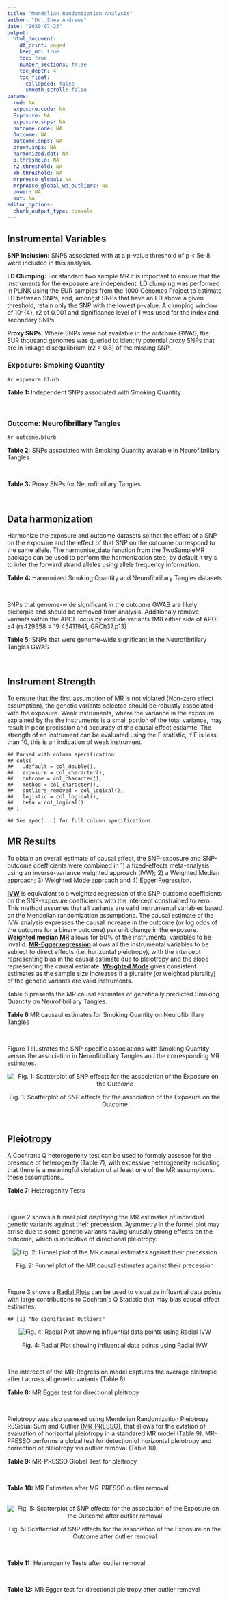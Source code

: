 ```yaml
---
title: "Mendelian Randomization Analysis"
author: "Dr. Shea Andrews"
date: "2020-07-23"
output:
  html_document:
    df_print: paged
    keep_md: true
    toc: true
    number_sections: false
    toc_depth: 4
    toc_float:
      collapsed: false
      smooth_scroll: false
params:
  rwd: NA
  exposure.code: NA
  Exposure: NA
  exposure.snps: NA
  outcome.code: NA
  Outcome: NA
  outcome.snps: NA
  proxy.snps: NA
  harmonized.dat: NA
  p.threshold: NA
  r2.threshold: NA
  kb.threshold: NA
  mrpresso_global: NA
  mrpresso_global_wo_outliers: NA
  power: NA
  out: NA
editor_options:
  chunk_output_type: console
---
```







## Instrumental Variables
**SNP Inclusion:** SNPS associated with at a p-value threshold of p < 5e-8 were included in this analysis.
<br>

**LD Clumping:** For standard two sample MR it is important to ensure that the instruments for the exposure are independent. LD clumping was performed in PLINK using the EUR samples from the 1000 Genomes Project to estimate LD between SNPs, and, amongst SNPs that have an LD above a given threshold, retain only the SNP with the lowest p-value. A clumping window of 10^{4}, r2 of 0.001 and significance level of 1 was used for the index and secondary SNPs.
<br>

**Proxy SNPs:** Where SNPs were not available in the outcome GWAS, the EUR thousand genomes was queried to identify potential proxy SNPs that are in linkage disequilibrium (r2 > 0.8) of the missing SNP.
<br>

### Exposure: Smoking Quantity
`#r exposure.blurb`
<br>

**Table 1:** Independent SNPs associated with Smoking Quantity
<div data-pagedtable="false">
  <script data-pagedtable-source type="application/json">
{"columns":[{"label":["SNP"],"name":[1],"type":["chr"],"align":["left"]},{"label":["CHROM"],"name":[2],"type":["dbl"],"align":["right"]},{"label":["POS"],"name":[3],"type":["dbl"],"align":["right"]},{"label":["REF"],"name":[4],"type":["chr"],"align":["left"]},{"label":["ALT"],"name":[5],"type":["chr"],"align":["left"]},{"label":["AF"],"name":[6],"type":["dbl"],"align":["right"]},{"label":["BETA"],"name":[7],"type":["dbl"],"align":["right"]},{"label":["SE"],"name":[8],"type":["dbl"],"align":["right"]},{"label":["Z"],"name":[9],"type":["dbl"],"align":["right"]},{"label":["P"],"name":[10],"type":["dbl"],"align":["right"]},{"label":["N"],"name":[11],"type":["dbl"],"align":["right"]},{"label":["TRAIT"],"name":[12],"type":["chr"],"align":["left"]}],"data":[{"1":"rs6663484","2":"1","3":"33878554","4":"T","5":"G","6":"0.3572470","7":"0.009431570","8":"0.001715454","9":"5.498","10":"3.843e-08","11":"335394","12":"Cigarettes_Per_Day"},{"1":"rs11264100","2":"1","3":"35591626","4":"A","5":"G","6":"0.8814240","7":"-0.010396900","8":"0.001714250","9":"-6.065","10":"1.323e-09","11":"335394","12":"Cigarettes_Per_Day"},{"1":"rs2072659","2":"1","3":"154548521","4":"C","5":"G","6":"0.1007260","7":"-0.012620500","8":"0.001711486","9":"-7.374","10":"1.659e-13","11":"335394","12":"Cigarettes_Per_Day"},{"1":"rs34973462","2":"1","3":"175993820","4":"C","5":"T","6":"0.4145770","7":"0.010078692","8":"0.001714646","9":"5.878","10":"4.157e-09","11":"335394","12":"Cigarettes_Per_Day"},{"1":"rs7599488","2":"2","3":"60718347","4":"C","5":"T","6":"0.4428680","7":"0.009946318","8":"0.001709871","9":"5.817","10":"5.974e-09","11":"337334","12":"Cigarettes_Per_Day"},{"1":"rs78408772","2":"2","3":"62710608","4":"C","5":"T","6":"0.0813701","7":"-0.009453846","8":"0.001710484","9":"-5.527","10":"3.250e-08","11":"337334","12":"Cigarettes_Per_Day"},{"1":"rs10204824","2":"2","3":"148372720","4":"A","5":"G","6":"0.5798550","7":"-0.012300300","8":"0.001706952","9":"-7.206","10":"5.754e-13","11":"337334","12":"Cigarettes_Per_Day"},{"1":"rs2084533","2":"3","3":"16872929","4":"C","5":"T","6":"0.3500730","7":"0.010643680","8":"0.001709005","9":"6.228","10":"4.718e-10","11":"337334","12":"Cigarettes_Per_Day"},{"1":"rs7431710","2":"3","3":"48935583","4":"G","5":"A","6":"0.6480000","7":"-0.012329218","8":"0.001711441","9":"-7.204","10":"5.832e-13","11":"335553","12":"Cigarettes_Per_Day"},{"1":"rs58889493","2":"3","3":"85622699","4":"T","5":"A","6":"0.6837700","7":"0.009410614","8":"0.001715074","9":"5.487","10":"4.095e-08","11":"335553","12":"Cigarettes_Per_Day"},{"1":"rs699165","2":"3","3":"136224697","4":"A","5":"G","6":"0.8056560","7":"0.009942930","8":"0.001709877","9":"5.815","10":"6.079e-09","11":"337334","12":"Cigarettes_Per_Day"},{"1":"rs28813180","2":"3","3":"158083918","4":"G","5":"A","6":"0.5027290","7":"-0.011008200","8":"0.001708552","9":"-6.443","10":"1.169e-10","11":"337334","12":"Cigarettes_Per_Day"},{"1":"rs1024323","2":"4","3":"3006043","4":"C","5":"T","6":"0.4675490","7":"-0.009949721","8":"0.001709868","9":"-5.819","10":"5.926e-09","11":"337334","12":"Cigarettes_Per_Day"},{"1":"rs11940255","2":"4","3":"67086288","4":"G","5":"A","6":"0.6773900","7":"-0.010943792","8":"0.001708633","9":"-6.405","10":"1.504e-10","11":"337334","12":"Cigarettes_Per_Day"},{"1":"rs10018253","2":"4","3":"67961464","4":"A","5":"C","6":"0.3268620","7":"0.022056800","8":"0.003634931","9":"6.068","10":"1.295e-09","11":"73380","12":"Cigarettes_Per_Day"},{"1":"rs7766641","2":"6","3":"26184102","4":"G","5":"A","6":"0.3434330","7":"-0.010904588","8":"0.001713211","9":"-6.365","10":"1.954e-10","11":"335553","12":"Cigarettes_Per_Day"},{"1":"rs215600","2":"7","3":"32333642","4":"G","5":"A","6":"0.6815510","7":"-0.016194228","8":"0.001702147","9":"-9.514","10":"1.829e-21","11":"337334","12":"Cigarettes_Per_Day"},{"1":"rs62447179","2":"7","3":"50339609","4":"G","5":"A","6":"0.3121600","7":"-0.009971783","8":"0.001709839","9":"-5.832","10":"5.466e-09","11":"337334","12":"Cigarettes_Per_Day"},{"1":"rs2741351","2":"8","3":"27418040","4":"A","5":"C","6":"0.8433190","7":"0.011704500","8":"0.001707690","9":"6.854","10":"7.189e-12","11":"337334","12":"Cigarettes_Per_Day"},{"1":"rs4236926","2":"8","3":"42578059","4":"T","5":"G","6":"0.7646630","7":"0.020466200","8":"0.001696893","9":"12.061","10":"1.700e-33","11":"337334","12":"Cigarettes_Per_Day"},{"1":"rs790564","2":"8","3":"64604218","4":"A","5":"C","6":"0.7583510","7":"-0.011035300","8":"0.001708519","9":"-6.459","10":"1.055e-10","11":"337334","12":"Cigarettes_Per_Day"},{"1":"rs112151537","2":"9","3":"136455785","4":"C","5":"T","6":"0.0419238","7":"0.012560790","8":"0.001706629","9":"7.360","10":"1.833e-13","11":"337334","12":"Cigarettes_Per_Day"},{"1":"rs3025383","2":"9","3":"136502369","4":"T","5":"C","6":"0.1737550","7":"-0.017286900","8":"0.001700802","9":"-10.164","10":"2.856e-24","11":"337334","12":"Cigarettes_Per_Day"},{"1":"rs11186852","2":"10","3":"93962124","4":"T","5":"C","6":"0.2589970","7":"0.009375700","8":"0.001710582","9":"5.481","10":"4.225e-08","11":"337334","12":"Cigarettes_Per_Day"},{"1":"rs7951365","2":"11","3":"16377044","4":"T","5":"C","6":"0.2905450","7":"0.011608000","8":"0.001707809","9":"6.797","10":"1.066e-11","11":"337334","12":"Cigarettes_Per_Day"},{"1":"rs10742683","2":"11","3":"43667625","4":"G","5":"A","6":"0.4711050","7":"-0.009435166","8":"0.001710509","9":"-5.516","10":"3.470e-08","11":"337334","12":"Cigarettes_Per_Day"},{"1":"rs113001570","2":"11","3":"46737412","4":"A","5":"T","6":"0.0538378","7":"0.010525000","8":"0.001709153","9":"6.158","10":"7.383e-10","11":"337334","12":"Cigarettes_Per_Day"},{"1":"rs7125588","2":"11","3":"113436072","4":"A","5":"G","6":"0.3864800","7":"-0.011853500","8":"0.001707506","9":"-6.942","10":"3.875e-12","11":"337334","12":"Cigarettes_Per_Day"},{"1":"rs11846838","2":"14","3":"104184737","4":"G","5":"A","6":"0.3943150","7":"0.010082117","8":"0.001709703","9":"5.897","10":"3.700e-09","11":"337334","12":"Cigarettes_Per_Day"},{"1":"rs632811","2":"15","3":"59155050","4":"A","5":"G","6":"0.3428420","7":"-0.011826700","8":"0.001832742","9":"-6.453","10":"1.097e-10","11":"292829","12":"Cigarettes_Per_Day"},{"1":"rs10519203","2":"15","3":"78814046","4":"G","5":"A","6":"0.6650290","7":"-0.060766535","8":"0.001663652","9":"-36.526","10":"4.310e-292","11":"330721","12":"Cigarettes_Per_Day"},{"1":"rs4887093","2":"15","3":"79043853","4":"C","5":"G","6":"0.3424310","7":"-0.030542300","8":"0.003612337","9":"-8.455","10":"2.780e-17","11":"73380","12":"Cigarettes_Per_Day"},{"1":"rs182317","2":"15","3":"89943601","4":"G","5":"T","6":"0.3247800","7":"-0.010572371","8":"0.001726101","9":"-6.125","10":"9.082e-10","11":"330721","12":"Cigarettes_Per_Day"},{"1":"rs1592485","2":"16","3":"52093549","4":"C","5":"A","6":"0.6552290","7":"-0.011163824","8":"0.001713294","9":"-6.516","10":"7.210e-11","11":"335394","12":"Cigarettes_Per_Day"},{"1":"rs12924872","2":"16","3":"69552215","4":"C","5":"T","6":"0.4650860","7":"-0.009492899","8":"0.001715378","9":"-5.534","10":"3.130e-08","11":"335394","12":"Cigarettes_Per_Day"},{"1":"rs258321","2":"16","3":"89756473","4":"A","5":"G","6":"0.3990170","7":"0.011058400","8":"0.001713425","9":"6.454","10":"1.086e-10","11":"335394","12":"Cigarettes_Per_Day"},{"1":"rs4485470","2":"18","3":"62125063","4":"G","5":"A","6":"0.6147690","7":"-0.010643685","8":"0.001709005","9":"-6.228","10":"4.729e-10","11":"337334","12":"Cigarettes_Per_Day"},{"1":"rs59208569","2":"19","3":"4044424","4":"G","5":"C","6":"0.8391680","7":"0.010931927","8":"0.001708648","9":"6.398","10":"1.576e-10","11":"337334","12":"Cigarettes_Per_Day"},{"1":"rs34406232","2":"19","3":"41305530","4":"C","5":"A","6":"0.0251468","7":"-0.016630341","8":"0.001718543","9":"-9.677","10":"3.793e-22","11":"330721","12":"Cigarettes_Per_Day"},{"1":"rs56113850","2":"19","3":"41353107","4":"T","5":"C","6":"0.5750370","7":"0.036126600","8":"0.001694336","9":"21.322","10":"7.140e-101","11":"330721","12":"Cigarettes_Per_Day"},{"1":"rs117875279","2":"19","3":"41498715","4":"G","5":"A","6":"0.0172289","7":"-0.010721377","8":"0.001725914","9":"-6.212","10":"5.230e-10","11":"330721","12":"Cigarettes_Per_Day"},{"1":"rs6078373","2":"20","3":"11863500","4":"G","5":"A","6":"0.4282090","7":"0.011213272","8":"0.001708299","9":"6.564","10":"5.243e-11","11":"337334","12":"Cigarettes_Per_Day"},{"1":"rs1737894","2":"20","3":"31054702","4":"C","5":"G","6":"0.4553280","7":"0.011746800","8":"0.001707638","9":"6.879","10":"6.042e-12","11":"337334","12":"Cigarettes_Per_Day"},{"1":"rs2273500","2":"20","3":"61986949","4":"T","5":"C","6":"0.1678790","7":"0.018190100","8":"0.001699691","9":"10.702","10":"9.928e-27","11":"337334","12":"Cigarettes_Per_Day"},{"1":"rs7281463","2":"21","3":"40520783","4":"A","5":"C","6":"0.3389620","7":"0.009589740","8":"0.001710316","9":"5.607","10":"2.061e-08","11":"337334","12":"Cigarettes_Per_Day"}],"options":{"columns":{"min":{},"max":[10]},"rows":{"min":[10],"max":[10]},"pages":{}}}
  </script>
</div>
<br>

### Outcome: Neurofibrillary Tangles
`#r outcome.blurb`
<br>

**Table 2:** SNPs associated with Smoking Quantity avaliable in Neurofibrillary Tangles
<div data-pagedtable="false">
  <script data-pagedtable-source type="application/json">
{"columns":[{"label":["SNP"],"name":[1],"type":["chr"],"align":["left"]},{"label":["CHROM"],"name":[2],"type":["dbl"],"align":["right"]},{"label":["POS"],"name":[3],"type":["dbl"],"align":["right"]},{"label":["REF"],"name":[4],"type":["chr"],"align":["left"]},{"label":["ALT"],"name":[5],"type":["chr"],"align":["left"]},{"label":["AF"],"name":[6],"type":["dbl"],"align":["right"]},{"label":["BETA"],"name":[7],"type":["dbl"],"align":["right"]},{"label":["SE"],"name":[8],"type":["dbl"],"align":["right"]},{"label":["Z"],"name":[9],"type":["dbl"],"align":["right"]},{"label":["P"],"name":[10],"type":["dbl"],"align":["right"]},{"label":["N"],"name":[11],"type":["dbl"],"align":["right"]},{"label":["TRAIT"],"name":[12],"type":["chr"],"align":["left"]}],"data":[{"1":"rs11264100","2":"1","3":"35591626","4":"A","5":"G","6":"0.8834","7":"-0.1304","8":"0.0761","9":"-1.71353000","10":"0.08675","11":"4735","12":"Neurofibrillary_Tangles"},{"1":"rs34973462","2":"1","3":"175993820","4":"C","5":"T","6":"0.3399","7":"-0.0059","8":"0.0463","9":"-0.12742981","10":"0.89810","11":"4735","12":"Neurofibrillary_Tangles"},{"1":"rs7599488","2":"2","3":"60718347","4":"C","5":"T","6":"0.4266","7":"-0.0428","8":"0.0440","9":"-0.97272727","10":"0.33080","11":"4735","12":"Neurofibrillary_Tangles"},{"1":"rs78408772","2":"2","3":"62710608","4":"C","5":"T","6":"0.1143","7":"0.0765","8":"0.0733","9":"1.04365621","10":"0.29660","11":"4735","12":"Neurofibrillary_Tangles"},{"1":"rs10204824","2":"2","3":"148372720","4":"A","5":"G","6":"0.6747","7":"-0.1028","8":"0.0486","9":"-2.11523000","10":"0.03430","11":"4735","12":"Neurofibrillary_Tangles"},{"1":"rs2084533","2":"3","3":"16872929","4":"C","5":"T","6":"0.3148","7":"0.0157","8":"0.0468","9":"0.33547009","10":"0.73780","11":"4735","12":"Neurofibrillary_Tangles"},{"1":"rs7431710","2":"3","3":"48935583","4":"G","5":"A","6":"0.6624","7":"0.0642","8":"0.0463","9":"1.38660907","10":"0.16520","11":"4735","12":"Neurofibrillary_Tangles"},{"1":"rs699165","2":"3","3":"136224697","4":"A","5":"G","6":"0.7378","7":"0.0763","8":"0.0509","9":"1.49902000","10":"0.13350","11":"4735","12":"Neurofibrillary_Tangles"},{"1":"rs28813180","2":"3","3":"158083918","4":"G","5":"A","6":"0.5058","7":"0.0463","8":"0.0438","9":"1.05707763","10":"0.29030","11":"4735","12":"Neurofibrillary_Tangles"},{"1":"rs1024323","2":"4","3":"3006043","4":"C","5":"T","6":"0.3813","7":"-0.0152","8":"0.0444","9":"-0.34234234","10":"0.73220","11":"4735","12":"Neurofibrillary_Tangles"},{"1":"rs11940255","2":"4","3":"67086288","4":"G","5":"A","6":"0.7063","7":"-0.0229","8":"0.0497","9":"-0.46076459","10":"0.64530","11":"4735","12":"Neurofibrillary_Tangles"},{"1":"rs10018253","2":"4","3":"67961464","4":"A","5":"C","6":"0.2496","7":"-0.0073","8":"0.0495","9":"-0.14747500","10":"0.88270","11":"4735","12":"Neurofibrillary_Tangles"},{"1":"rs7766641","2":"6","3":"26184102","4":"G","5":"A","6":"0.2903","7":"0.0342","8":"0.0493","9":"0.69371197","10":"0.48710","11":"4735","12":"Neurofibrillary_Tangles"},{"1":"rs215600","2":"7","3":"32333642","4":"G","5":"A","6":"0.6480","7":"-0.0506","8":"0.0456","9":"-1.10964912","10":"0.26710","11":"4735","12":"Neurofibrillary_Tangles"},{"1":"rs62447179","2":"7","3":"50339609","4":"G","5":"A","6":"0.2893","7":"-0.0342","8":"0.0480","9":"-0.71250000","10":"0.47630","11":"4735","12":"Neurofibrillary_Tangles"},{"1":"rs4236926","2":"8","3":"42578059","4":"T","5":"G","6":"0.7677","7":"-0.0822","8":"0.0532","9":"-1.54511000","10":"0.12240","11":"4735","12":"Neurofibrillary_Tangles"},{"1":"rs790564","2":"8","3":"64604218","4":"A","5":"C","6":"0.7307","7":"-0.0435","8":"0.0499","9":"-0.87174300","10":"0.38350","11":"4735","12":"Neurofibrillary_Tangles"},{"1":"rs112151537","2":"9","3":"136455785","4":"C","5":"T","6":"0.0548","7":"0.0879","8":"0.1516","9":"0.57981530","10":"0.56210","11":"4735","12":"Neurofibrillary_Tangles"},{"1":"rs3025383","2":"9","3":"136502369","4":"T","5":"C","6":"0.1755","7":"-0.0228","8":"0.0599","9":"-0.38063400","10":"0.70390","11":"4735","12":"Neurofibrillary_Tangles"},{"1":"rs11186852","2":"10","3":"93962124","4":"T","5":"C","6":"0.2715","7":"0.0416","8":"0.0590","9":"0.70508500","10":"0.48080","11":"4735","12":"Neurofibrillary_Tangles"},{"1":"rs7951365","2":"11","3":"16377044","4":"T","5":"C","6":"0.2095","7":"0.0136","8":"0.0583","9":"0.23327600","10":"0.81570","11":"4735","12":"Neurofibrillary_Tangles"},{"1":"rs10742683","2":"11","3":"43667625","4":"G","5":"A","6":"0.4089","7":"-0.0059","8":"0.0448","9":"-0.13169643","10":"0.89530","11":"4735","12":"Neurofibrillary_Tangles"},{"1":"rs7125588","2":"11","3":"113436072","4":"A","5":"G","6":"0.4388","7":"-0.0154","8":"0.0449","9":"-0.34298400","10":"0.73150","11":"4735","12":"Neurofibrillary_Tangles"},{"1":"rs11846838","2":"14","3":"104184737","4":"G","5":"A","6":"0.3244","7":"0.0062","8":"0.0474","9":"0.13080169","10":"0.89540","11":"4735","12":"Neurofibrillary_Tangles"},{"1":"rs10519203","2":"15","3":"78814046","4":"G","5":"A","6":"0.6650","7":"0.0152","8":"0.0467","9":"0.32548180","10":"0.74490","11":"4735","12":"Neurofibrillary_Tangles"},{"1":"rs182317","2":"15","3":"89943601","4":"G","5":"T","6":"0.3433","7":"-0.0262","8":"0.0548","9":"-0.47810219","10":"0.63200","11":"4735","12":"Neurofibrillary_Tangles"},{"1":"rs1592485","2":"16","3":"52093549","4":"C","5":"A","6":"0.6099","7":"0.0040","8":"0.0448","9":"0.08928571","10":"0.92910","11":"4735","12":"Neurofibrillary_Tangles"},{"1":"rs12924872","2":"16","3":"69552215","4":"C","5":"T","6":"0.4796","7":"-0.0214","8":"0.0448","9":"-0.47767857","10":"0.63220","11":"4735","12":"Neurofibrillary_Tangles"},{"1":"rs258321","2":"16","3":"89756473","4":"A","5":"G","6":"0.4431","7":"0.0494","8":"0.0446","9":"1.10762000","10":"0.26860","11":"4735","12":"Neurofibrillary_Tangles"},{"1":"rs4485470","2":"18","3":"62125063","4":"G","5":"A","6":"0.5730","7":"0.0224","8":"0.0453","9":"0.49448124","10":"0.62050","11":"4735","12":"Neurofibrillary_Tangles"},{"1":"rs34406232","2":"19","3":"41305530","4":"C","5":"A","6":"0.0218","7":"-0.0782","8":"0.1515","9":"-0.51617162","10":"0.60570","11":"4735","12":"Neurofibrillary_Tangles"},{"1":"rs56113850","2":"19","3":"41353107","4":"T","5":"C","6":"0.5922","7":"0.0331","8":"0.0521","9":"0.63531700","10":"0.52590","11":"4735","12":"Neurofibrillary_Tangles"},{"1":"rs117875279","2":"19","3":"41498715","4":"G","5":"A","6":"0.0253","7":"-0.0642","8":"0.1866","9":"-0.34405145","10":"0.73070","11":"4735","12":"Neurofibrillary_Tangles"},{"1":"rs6078373","2":"20","3":"11863500","4":"G","5":"A","6":"0.4083","7":"-0.0284","8":"0.0449","9":"-0.63251670","10":"0.52790","11":"4735","12":"Neurofibrillary_Tangles"},{"1":"rs2273500","2":"20","3":"61986949","4":"T","5":"C","6":"0.2137","7":"-0.0685","8":"0.0626","9":"-1.09425000","10":"0.27340","11":"4735","12":"Neurofibrillary_Tangles"},{"1":"rs7281463","2":"21","3":"40520783","4":"A","5":"C","6":"0.4206","7":"-0.0393","8":"0.0441","9":"-0.89115600","10":"0.37300","11":"4735","12":"Neurofibrillary_Tangles"},{"1":"rs6663484","2":"NA","3":"NA","4":"NA","5":"NA","6":"NA","7":"NA","8":"NA","9":"NA","10":"NA","11":"NA","12":"NA"},{"1":"rs2072659","2":"NA","3":"NA","4":"NA","5":"NA","6":"NA","7":"NA","8":"NA","9":"NA","10":"NA","11":"NA","12":"NA"},{"1":"rs58889493","2":"NA","3":"NA","4":"NA","5":"NA","6":"NA","7":"NA","8":"NA","9":"NA","10":"NA","11":"NA","12":"NA"},{"1":"rs2741351","2":"NA","3":"NA","4":"NA","5":"NA","6":"NA","7":"NA","8":"NA","9":"NA","10":"NA","11":"NA","12":"NA"},{"1":"rs113001570","2":"NA","3":"NA","4":"NA","5":"NA","6":"NA","7":"NA","8":"NA","9":"NA","10":"NA","11":"NA","12":"NA"},{"1":"rs632811","2":"NA","3":"NA","4":"NA","5":"NA","6":"NA","7":"NA","8":"NA","9":"NA","10":"NA","11":"NA","12":"NA"},{"1":"rs4887093","2":"NA","3":"NA","4":"NA","5":"NA","6":"NA","7":"NA","8":"NA","9":"NA","10":"NA","11":"NA","12":"NA"},{"1":"rs59208569","2":"NA","3":"NA","4":"NA","5":"NA","6":"NA","7":"NA","8":"NA","9":"NA","10":"NA","11":"NA","12":"NA"},{"1":"rs1737894","2":"NA","3":"NA","4":"NA","5":"NA","6":"NA","7":"NA","8":"NA","9":"NA","10":"NA","11":"NA","12":"NA"}],"options":{"columns":{"min":{},"max":[10]},"rows":{"min":[10],"max":[10]},"pages":{}}}
  </script>
</div>
<br>

**Table 3:** Proxy SNPs for Neurofibrillary Tangles
<div data-pagedtable="false">
  <script data-pagedtable-source type="application/json">
{"columns":[{"label":["target_snp"],"name":[1],"type":["chr"],"align":["left"]},{"label":["proxy_snp"],"name":[2],"type":["chr"],"align":["left"]},{"label":["ld.r2"],"name":[3],"type":["dbl"],"align":["right"]},{"label":["Dprime"],"name":[4],"type":["dbl"],"align":["right"]},{"label":["PHASE"],"name":[5],"type":["chr"],"align":["left"]},{"label":["X12"],"name":[6],"type":["lgl"],"align":["right"]},{"label":["CHROM"],"name":[7],"type":["dbl"],"align":["right"]},{"label":["POS"],"name":[8],"type":["dbl"],"align":["right"]},{"label":["REF.proxy"],"name":[9],"type":["chr"],"align":["left"]},{"label":["ALT.proxy"],"name":[10],"type":["chr"],"align":["left"]},{"label":["AF"],"name":[11],"type":["dbl"],"align":["right"]},{"label":["BETA"],"name":[12],"type":["dbl"],"align":["right"]},{"label":["SE"],"name":[13],"type":["dbl"],"align":["right"]},{"label":["Z"],"name":[14],"type":["dbl"],"align":["right"]},{"label":["P"],"name":[15],"type":["dbl"],"align":["right"]},{"label":["N"],"name":[16],"type":["dbl"],"align":["right"]},{"label":["TRAIT"],"name":[17],"type":["chr"],"align":["left"]},{"label":["ref"],"name":[18],"type":["chr"],"align":["left"]},{"label":["ref.proxy"],"name":[19],"type":["chr"],"align":["left"]},{"label":["alt"],"name":[20],"type":["chr"],"align":["left"]},{"label":["alt.proxy"],"name":[21],"type":["chr"],"align":["left"]},{"label":["ALT"],"name":[22],"type":["chr"],"align":["left"]},{"label":["REF"],"name":[23],"type":["chr"],"align":["left"]},{"label":["proxy.outcome"],"name":[24],"type":["lgl"],"align":["right"]}],"data":[{"1":"rs58889493","2":"rs62250714","3":"1.000000","4":"1.000000","5":"TG/AA","6":"NA","7":"3","8":"85515776","9":"G","10":"A","11":"0.6129","12":"-0.0330","13":"0.0445","14":"-0.7415730","15":"0.4587","16":"4735","17":"Neurofibrillary_Tangles","18":"T","19":"G","20":"A","21":"A","22":"A","23":"T","24":"TRUE"},{"1":"rs2741351","2":"rs2640723","3":"0.935856","4":"0.976004","5":"AG/CA","6":"NA","7":"8","8":"27418325","9":"G","10":"A","11":"0.8348","12":"-0.0118","13":"0.0592","14":"-0.1993243","15":"0.8413","16":"4735","17":"Neurofibrillary_Tangles","18":"A","19":"G","20":"C","21":"A","22":"C","23":"A","24":"TRUE"},{"1":"rs113001570","2":"rs75494138","3":"0.835244","4":"1.000000","5":"TT/AC","6":"NA","7":"11","8":"46465361","9":"C","10":"T","11":"0.0788","12":"-0.0828","13":"0.0817","14":"-1.0134639","15":"0.3107","16":"4735","17":"Neurofibrillary_Tangles","18":"T","19":"T","20":"A","21":"C","22":"T","23":"A","24":"TRUE"},{"1":"rs632811","2":"rs11630265","3":"0.943600","4":"0.973517","5":"GC/AT","6":"NA","7":"15","8":"59159826","9":"C","10":"T","11":"0.6747","12":"0.0623","13":"0.0462","14":"1.3484848","15":"0.1779","16":"4735","17":"Neurofibrillary_Tangles","18":"G","19":"C","20":"A","21":"T","22":"A","23":"G","24":"TRUE"},{"1":"rs59208569","2":"rs7351050","3":"0.911767","4":"0.993099","5":"GA/CG","6":"NA","7":"19","8":"4044579","9":"G","10":"A","11":"0.1235","12":"-0.0373","13":"0.0803","14":"-0.4645081","15":"0.6421","16":"4735","17":"Neurofibrillary_Tangles","18":"G","19":"A","20":"C","21":"G","22":"G","23":"C","24":"TRUE"},{"1":"rs1737894","2":"rs293534","3":"0.983131","4":"0.995736","5":"GG/CA","6":"NA","7":"20","8":"31065490","9":"A","10":"G","11":"0.3881","12":"-0.0550","13":"0.0451","14":"-1.2195100","15":"0.2220","16":"4735","17":"Neurofibrillary_Tangles","18":"G","19":"G","20":"C","21":"A","22":"G","23":"C","24":"TRUE"},{"1":"rs6663484","2":"NA","3":"NA","4":"NA","5":"NA","6":"NA","7":"NA","8":"NA","9":"NA","10":"NA","11":"NA","12":"NA","13":"NA","14":"NA","15":"NA","16":"NA","17":"NA","18":"NA","19":"NA","20":"NA","21":"NA","22":"NA","23":"NA","24":"NA"},{"1":"rs2072659","2":"NA","3":"NA","4":"NA","5":"NA","6":"NA","7":"NA","8":"NA","9":"NA","10":"NA","11":"NA","12":"NA","13":"NA","14":"NA","15":"NA","16":"NA","17":"NA","18":"NA","19":"NA","20":"NA","21":"NA","22":"NA","23":"NA","24":"NA"}],"options":{"columns":{"min":{},"max":[10]},"rows":{"min":[10],"max":[10]},"pages":{}}}
  </script>
</div>
<br>

## Data harmonization
Harmonize the exposure and outcome datasets so that the effect of a SNP on the exposure and the effect of that SNP on the outcome correspond to the same allele. The harmonise_data function from the TwoSampleMR package can be used to perform the harmonization step, by default it try's to infer the forward strand alleles using allele frequency information.
<br>

**Table 4:** Harmonized Smoking Quantity and Neurofibrillary Tangles datasets
<div data-pagedtable="false">
  <script data-pagedtable-source type="application/json">
{"columns":[{"label":["SNP"],"name":[1],"type":["chr"],"align":["left"]},{"label":["effect_allele.exposure"],"name":[2],"type":["chr"],"align":["left"]},{"label":["other_allele.exposure"],"name":[3],"type":["chr"],"align":["left"]},{"label":["effect_allele.outcome"],"name":[4],"type":["chr"],"align":["left"]},{"label":["other_allele.outcome"],"name":[5],"type":["chr"],"align":["left"]},{"label":["beta.exposure"],"name":[6],"type":["dbl"],"align":["right"]},{"label":["beta.outcome"],"name":[7],"type":["dbl"],"align":["right"]},{"label":["eaf.exposure"],"name":[8],"type":["dbl"],"align":["right"]},{"label":["eaf.outcome"],"name":[9],"type":["dbl"],"align":["right"]},{"label":["remove"],"name":[10],"type":["lgl"],"align":["right"]},{"label":["palindromic"],"name":[11],"type":["lgl"],"align":["right"]},{"label":["ambiguous"],"name":[12],"type":["lgl"],"align":["right"]},{"label":["id.outcome"],"name":[13],"type":["chr"],"align":["left"]},{"label":["chr.outcome"],"name":[14],"type":["dbl"],"align":["right"]},{"label":["pos.outcome"],"name":[15],"type":["dbl"],"align":["right"]},{"label":["se.outcome"],"name":[16],"type":["dbl"],"align":["right"]},{"label":["z.outcome"],"name":[17],"type":["dbl"],"align":["right"]},{"label":["pval.outcome"],"name":[18],"type":["dbl"],"align":["right"]},{"label":["samplesize.outcome"],"name":[19],"type":["dbl"],"align":["right"]},{"label":["outcome"],"name":[20],"type":["chr"],"align":["left"]},{"label":["mr_keep.outcome"],"name":[21],"type":["lgl"],"align":["right"]},{"label":["pval_origin.outcome"],"name":[22],"type":["chr"],"align":["left"]},{"label":["chr.exposure"],"name":[23],"type":["dbl"],"align":["right"]},{"label":["pos.exposure"],"name":[24],"type":["dbl"],"align":["right"]},{"label":["se.exposure"],"name":[25],"type":["dbl"],"align":["right"]},{"label":["z.exposure"],"name":[26],"type":["dbl"],"align":["right"]},{"label":["pval.exposure"],"name":[27],"type":["dbl"],"align":["right"]},{"label":["samplesize.exposure"],"name":[28],"type":["dbl"],"align":["right"]},{"label":["exposure"],"name":[29],"type":["chr"],"align":["left"]},{"label":["mr_keep.exposure"],"name":[30],"type":["lgl"],"align":["right"]},{"label":["pval_origin.exposure"],"name":[31],"type":["chr"],"align":["left"]},{"label":["id.exposure"],"name":[32],"type":["chr"],"align":["left"]},{"label":["action"],"name":[33],"type":["dbl"],"align":["right"]},{"label":["mr_keep"],"name":[34],"type":["lgl"],"align":["right"]},{"label":["pt"],"name":[35],"type":["dbl"],"align":["right"]},{"label":["pleitropy_keep"],"name":[36],"type":["lgl"],"align":["right"]},{"label":["mrpresso_RSSobs"],"name":[37],"type":["lgl"],"align":["right"]},{"label":["mrpresso_pval"],"name":[38],"type":["lgl"],"align":["right"]},{"label":["mrpresso_keep"],"name":[39],"type":["lgl"],"align":["right"]}],"data":[{"1":"rs10018253","2":"C","3":"A","4":"C","5":"A","6":"0.022056800","7":"-0.0073","8":"0.3268620","9":"0.2496","10":"FALSE","11":"FALSE","12":"FALSE","13":"T8OL1w","14":"4","15":"67961464","16":"0.0495","17":"-0.14747500","18":"0.88270","19":"4735","20":"Beecham2014braak4","21":"TRUE","22":"reported","23":"4","24":"67961464","25":"0.003634931","26":"6.068","27":"1.295e-09","28":"73380","29":"Liu2019smkcpd23andMe","30":"TRUE","31":"reported","32":"sVtRjn","33":"2","34":"TRUE","35":"5e-08","36":"TRUE","37":"NA","38":"NA","39":"TRUE"},{"1":"rs10204824","2":"G","3":"A","4":"G","5":"A","6":"-0.012300300","7":"-0.1028","8":"0.5798550","9":"0.6747","10":"FALSE","11":"FALSE","12":"FALSE","13":"T8OL1w","14":"2","15":"148372720","16":"0.0486","17":"-2.11523000","18":"0.03430","19":"4735","20":"Beecham2014braak4","21":"TRUE","22":"reported","23":"2","24":"148372720","25":"0.001706952","26":"-7.206","27":"5.754e-13","28":"337334","29":"Liu2019smkcpd23andMe","30":"TRUE","31":"reported","32":"sVtRjn","33":"2","34":"TRUE","35":"5e-08","36":"TRUE","37":"NA","38":"NA","39":"TRUE"},{"1":"rs1024323","2":"T","3":"C","4":"T","5":"C","6":"-0.009949721","7":"-0.0152","8":"0.4675490","9":"0.3813","10":"FALSE","11":"FALSE","12":"FALSE","13":"T8OL1w","14":"4","15":"3006043","16":"0.0444","17":"-0.34234234","18":"0.73220","19":"4735","20":"Beecham2014braak4","21":"TRUE","22":"reported","23":"4","24":"3006043","25":"0.001709868","26":"-5.819","27":"5.926e-09","28":"337334","29":"Liu2019smkcpd23andMe","30":"TRUE","31":"reported","32":"sVtRjn","33":"2","34":"TRUE","35":"5e-08","36":"TRUE","37":"NA","38":"NA","39":"TRUE"},{"1":"rs10519203","2":"A","3":"G","4":"A","5":"G","6":"-0.060766535","7":"0.0152","8":"0.6650290","9":"0.6650","10":"FALSE","11":"FALSE","12":"FALSE","13":"T8OL1w","14":"15","15":"78814046","16":"0.0467","17":"0.32548180","18":"0.74490","19":"4735","20":"Beecham2014braak4","21":"TRUE","22":"reported","23":"15","24":"78814046","25":"0.001663652","26":"-36.526","27":"1.000e-200","28":"330721","29":"Liu2019smkcpd23andMe","30":"TRUE","31":"reported","32":"sVtRjn","33":"2","34":"TRUE","35":"5e-08","36":"TRUE","37":"NA","38":"NA","39":"TRUE"},{"1":"rs10742683","2":"A","3":"G","4":"A","5":"G","6":"-0.009435166","7":"-0.0059","8":"0.4711050","9":"0.4089","10":"FALSE","11":"FALSE","12":"FALSE","13":"T8OL1w","14":"11","15":"43667625","16":"0.0448","17":"-0.13169643","18":"0.89530","19":"4735","20":"Beecham2014braak4","21":"TRUE","22":"reported","23":"11","24":"43667625","25":"0.001710509","26":"-5.516","27":"3.470e-08","28":"337334","29":"Liu2019smkcpd23andMe","30":"TRUE","31":"reported","32":"sVtRjn","33":"2","34":"TRUE","35":"5e-08","36":"TRUE","37":"NA","38":"NA","39":"TRUE"},{"1":"rs11186852","2":"C","3":"T","4":"C","5":"T","6":"0.009375700","7":"0.0416","8":"0.2589970","9":"0.2715","10":"FALSE","11":"FALSE","12":"FALSE","13":"T8OL1w","14":"10","15":"93962124","16":"0.0590","17":"0.70508500","18":"0.48080","19":"4735","20":"Beecham2014braak4","21":"TRUE","22":"reported","23":"10","24":"93962124","25":"0.001710582","26":"5.481","27":"4.225e-08","28":"337334","29":"Liu2019smkcpd23andMe","30":"TRUE","31":"reported","32":"sVtRjn","33":"2","34":"TRUE","35":"5e-08","36":"TRUE","37":"NA","38":"NA","39":"TRUE"},{"1":"rs112151537","2":"T","3":"C","4":"T","5":"C","6":"0.012560790","7":"0.0879","8":"0.0419238","9":"0.0548","10":"FALSE","11":"FALSE","12":"FALSE","13":"T8OL1w","14":"9","15":"136455785","16":"0.1516","17":"0.57981530","18":"0.56210","19":"4735","20":"Beecham2014braak4","21":"TRUE","22":"reported","23":"9","24":"136455785","25":"0.001706629","26":"7.360","27":"1.833e-13","28":"337334","29":"Liu2019smkcpd23andMe","30":"TRUE","31":"reported","32":"sVtRjn","33":"2","34":"TRUE","35":"5e-08","36":"TRUE","37":"NA","38":"NA","39":"TRUE"},{"1":"rs11264100","2":"G","3":"A","4":"G","5":"A","6":"-0.010396900","7":"-0.1304","8":"0.8814240","9":"0.8834","10":"FALSE","11":"FALSE","12":"FALSE","13":"T8OL1w","14":"1","15":"35591626","16":"0.0761","17":"-1.71353000","18":"0.08675","19":"4735","20":"Beecham2014braak4","21":"TRUE","22":"reported","23":"1","24":"35591626","25":"0.001714250","26":"-6.065","27":"1.323e-09","28":"335394","29":"Liu2019smkcpd23andMe","30":"TRUE","31":"reported","32":"sVtRjn","33":"2","34":"TRUE","35":"5e-08","36":"TRUE","37":"NA","38":"NA","39":"TRUE"},{"1":"rs113001570","2":"T","3":"A","4":"T","5":"A","6":"0.010525000","7":"-0.0828","8":"0.0538378","9":"0.0788","10":"FALSE","11":"TRUE","12":"FALSE","13":"T8OL1w","14":"11","15":"46465361","16":"0.0817","17":"-1.01346389","18":"0.31070","19":"4735","20":"Beecham2014braak4","21":"TRUE","22":"reported","23":"11","24":"46737412","25":"0.001709153","26":"6.158","27":"7.383e-10","28":"337334","29":"Liu2019smkcpd23andMe","30":"TRUE","31":"reported","32":"sVtRjn","33":"2","34":"TRUE","35":"5e-08","36":"TRUE","37":"NA","38":"NA","39":"TRUE"},{"1":"rs117875279","2":"A","3":"G","4":"A","5":"G","6":"-0.010721377","7":"-0.0642","8":"0.0172289","9":"0.0253","10":"FALSE","11":"FALSE","12":"FALSE","13":"T8OL1w","14":"19","15":"41498715","16":"0.1866","17":"-0.34405145","18":"0.73070","19":"4735","20":"Beecham2014braak4","21":"TRUE","22":"reported","23":"19","24":"41498715","25":"0.001725914","26":"-6.212","27":"5.230e-10","28":"330721","29":"Liu2019smkcpd23andMe","30":"TRUE","31":"reported","32":"sVtRjn","33":"2","34":"TRUE","35":"5e-08","36":"TRUE","37":"NA","38":"NA","39":"TRUE"},{"1":"rs11846838","2":"A","3":"G","4":"A","5":"G","6":"0.010082117","7":"0.0062","8":"0.3943150","9":"0.3244","10":"FALSE","11":"FALSE","12":"FALSE","13":"T8OL1w","14":"14","15":"104184737","16":"0.0474","17":"0.13080169","18":"0.89540","19":"4735","20":"Beecham2014braak4","21":"TRUE","22":"reported","23":"14","24":"104184737","25":"0.001709703","26":"5.897","27":"3.700e-09","28":"337334","29":"Liu2019smkcpd23andMe","30":"TRUE","31":"reported","32":"sVtRjn","33":"2","34":"TRUE","35":"5e-08","36":"TRUE","37":"NA","38":"NA","39":"TRUE"},{"1":"rs11940255","2":"A","3":"G","4":"A","5":"G","6":"-0.010943792","7":"-0.0229","8":"0.6773900","9":"0.7063","10":"FALSE","11":"FALSE","12":"FALSE","13":"T8OL1w","14":"4","15":"67086288","16":"0.0497","17":"-0.46076459","18":"0.64530","19":"4735","20":"Beecham2014braak4","21":"TRUE","22":"reported","23":"4","24":"67086288","25":"0.001708633","26":"-6.405","27":"1.504e-10","28":"337334","29":"Liu2019smkcpd23andMe","30":"TRUE","31":"reported","32":"sVtRjn","33":"2","34":"TRUE","35":"5e-08","36":"TRUE","37":"NA","38":"NA","39":"TRUE"},{"1":"rs12924872","2":"T","3":"C","4":"T","5":"C","6":"-0.009492899","7":"-0.0214","8":"0.4650860","9":"0.4796","10":"FALSE","11":"FALSE","12":"FALSE","13":"T8OL1w","14":"16","15":"69552215","16":"0.0448","17":"-0.47767857","18":"0.63220","19":"4735","20":"Beecham2014braak4","21":"TRUE","22":"reported","23":"16","24":"69552215","25":"0.001715378","26":"-5.534","27":"3.130e-08","28":"335394","29":"Liu2019smkcpd23andMe","30":"TRUE","31":"reported","32":"sVtRjn","33":"2","34":"TRUE","35":"5e-08","36":"TRUE","37":"NA","38":"NA","39":"TRUE"},{"1":"rs1592485","2":"A","3":"C","4":"A","5":"C","6":"-0.011163824","7":"0.0040","8":"0.6552290","9":"0.6099","10":"FALSE","11":"FALSE","12":"FALSE","13":"T8OL1w","14":"16","15":"52093549","16":"0.0448","17":"0.08928571","18":"0.92910","19":"4735","20":"Beecham2014braak4","21":"TRUE","22":"reported","23":"16","24":"52093549","25":"0.001713294","26":"-6.516","27":"7.210e-11","28":"335394","29":"Liu2019smkcpd23andMe","30":"TRUE","31":"reported","32":"sVtRjn","33":"2","34":"TRUE","35":"5e-08","36":"TRUE","37":"NA","38":"NA","39":"TRUE"},{"1":"rs1737894","2":"G","3":"C","4":"G","5":"C","6":"0.011746800","7":"-0.0550","8":"0.4553280","9":"0.3881","10":"FALSE","11":"TRUE","12":"TRUE","13":"T8OL1w","14":"20","15":"31065490","16":"0.0451","17":"-1.21951000","18":"0.22200","19":"4735","20":"Beecham2014braak4","21":"TRUE","22":"reported","23":"20","24":"31054702","25":"0.001707638","26":"6.879","27":"6.042e-12","28":"337334","29":"Liu2019smkcpd23andMe","30":"TRUE","31":"reported","32":"sVtRjn","33":"2","34":"FALSE","35":"5e-08","36":"TRUE","37":"NA","38":"NA","39":"NA"},{"1":"rs182317","2":"T","3":"G","4":"T","5":"G","6":"-0.010572371","7":"-0.0262","8":"0.3247800","9":"0.3433","10":"FALSE","11":"FALSE","12":"FALSE","13":"T8OL1w","14":"15","15":"89943601","16":"0.0548","17":"-0.47810219","18":"0.63200","19":"4735","20":"Beecham2014braak4","21":"TRUE","22":"reported","23":"15","24":"89943601","25":"0.001726101","26":"-6.125","27":"9.082e-10","28":"330721","29":"Liu2019smkcpd23andMe","30":"TRUE","31":"reported","32":"sVtRjn","33":"2","34":"TRUE","35":"5e-08","36":"TRUE","37":"NA","38":"NA","39":"TRUE"},{"1":"rs2084533","2":"T","3":"C","4":"T","5":"C","6":"0.010643680","7":"0.0157","8":"0.3500730","9":"0.3148","10":"FALSE","11":"FALSE","12":"FALSE","13":"T8OL1w","14":"3","15":"16872929","16":"0.0468","17":"0.33547009","18":"0.73780","19":"4735","20":"Beecham2014braak4","21":"TRUE","22":"reported","23":"3","24":"16872929","25":"0.001709005","26":"6.228","27":"4.718e-10","28":"337334","29":"Liu2019smkcpd23andMe","30":"TRUE","31":"reported","32":"sVtRjn","33":"2","34":"TRUE","35":"5e-08","36":"TRUE","37":"NA","38":"NA","39":"TRUE"},{"1":"rs215600","2":"A","3":"G","4":"A","5":"G","6":"-0.016194228","7":"-0.0506","8":"0.6815510","9":"0.6480","10":"FALSE","11":"FALSE","12":"FALSE","13":"T8OL1w","14":"7","15":"32333642","16":"0.0456","17":"-1.10964912","18":"0.26710","19":"4735","20":"Beecham2014braak4","21":"TRUE","22":"reported","23":"7","24":"32333642","25":"0.001702147","26":"-9.514","27":"1.829e-21","28":"337334","29":"Liu2019smkcpd23andMe","30":"TRUE","31":"reported","32":"sVtRjn","33":"2","34":"TRUE","35":"5e-08","36":"TRUE","37":"NA","38":"NA","39":"TRUE"},{"1":"rs2273500","2":"C","3":"T","4":"C","5":"T","6":"0.018190100","7":"-0.0685","8":"0.1678790","9":"0.2137","10":"FALSE","11":"FALSE","12":"FALSE","13":"T8OL1w","14":"20","15":"61986949","16":"0.0626","17":"-1.09425000","18":"0.27340","19":"4735","20":"Beecham2014braak4","21":"TRUE","22":"reported","23":"20","24":"61986949","25":"0.001699691","26":"10.702","27":"9.928e-27","28":"337334","29":"Liu2019smkcpd23andMe","30":"TRUE","31":"reported","32":"sVtRjn","33":"2","34":"TRUE","35":"5e-08","36":"TRUE","37":"NA","38":"NA","39":"TRUE"},{"1":"rs258321","2":"G","3":"A","4":"G","5":"A","6":"0.011058400","7":"0.0494","8":"0.3990170","9":"0.4431","10":"FALSE","11":"FALSE","12":"FALSE","13":"T8OL1w","14":"16","15":"89756473","16":"0.0446","17":"1.10762000","18":"0.26860","19":"4735","20":"Beecham2014braak4","21":"TRUE","22":"reported","23":"16","24":"89756473","25":"0.001713425","26":"6.454","27":"1.086e-10","28":"335394","29":"Liu2019smkcpd23andMe","30":"TRUE","31":"reported","32":"sVtRjn","33":"2","34":"TRUE","35":"5e-08","36":"TRUE","37":"NA","38":"NA","39":"TRUE"},{"1":"rs2741351","2":"C","3":"A","4":"C","5":"A","6":"0.011704500","7":"-0.0118","8":"0.8433190","9":"0.8348","10":"FALSE","11":"FALSE","12":"FALSE","13":"T8OL1w","14":"8","15":"27418325","16":"0.0592","17":"-0.19932432","18":"0.84130","19":"4735","20":"Beecham2014braak4","21":"TRUE","22":"reported","23":"8","24":"27418040","25":"0.001707690","26":"6.854","27":"7.189e-12","28":"337334","29":"Liu2019smkcpd23andMe","30":"TRUE","31":"reported","32":"sVtRjn","33":"2","34":"TRUE","35":"5e-08","36":"TRUE","37":"NA","38":"NA","39":"TRUE"},{"1":"rs28813180","2":"A","3":"G","4":"A","5":"G","6":"-0.011008200","7":"0.0463","8":"0.5027290","9":"0.5058","10":"FALSE","11":"FALSE","12":"FALSE","13":"T8OL1w","14":"3","15":"158083918","16":"0.0438","17":"1.05707763","18":"0.29030","19":"4735","20":"Beecham2014braak4","21":"TRUE","22":"reported","23":"3","24":"158083918","25":"0.001708552","26":"-6.443","27":"1.169e-10","28":"337334","29":"Liu2019smkcpd23andMe","30":"TRUE","31":"reported","32":"sVtRjn","33":"2","34":"TRUE","35":"5e-08","36":"TRUE","37":"NA","38":"NA","39":"TRUE"},{"1":"rs3025383","2":"C","3":"T","4":"C","5":"T","6":"-0.017286900","7":"-0.0228","8":"0.1737550","9":"0.1755","10":"FALSE","11":"FALSE","12":"FALSE","13":"T8OL1w","14":"9","15":"136502369","16":"0.0599","17":"-0.38063400","18":"0.70390","19":"4735","20":"Beecham2014braak4","21":"TRUE","22":"reported","23":"9","24":"136502369","25":"0.001700802","26":"-10.164","27":"2.856e-24","28":"337334","29":"Liu2019smkcpd23andMe","30":"TRUE","31":"reported","32":"sVtRjn","33":"2","34":"TRUE","35":"5e-08","36":"TRUE","37":"NA","38":"NA","39":"TRUE"},{"1":"rs34406232","2":"A","3":"C","4":"A","5":"C","6":"-0.016630341","7":"-0.0782","8":"0.0251468","9":"0.0218","10":"FALSE","11":"FALSE","12":"FALSE","13":"T8OL1w","14":"19","15":"41305530","16":"0.1515","17":"-0.51617162","18":"0.60570","19":"4735","20":"Beecham2014braak4","21":"TRUE","22":"reported","23":"19","24":"41305530","25":"0.001718543","26":"-9.677","27":"3.793e-22","28":"330721","29":"Liu2019smkcpd23andMe","30":"TRUE","31":"reported","32":"sVtRjn","33":"2","34":"TRUE","35":"5e-08","36":"TRUE","37":"NA","38":"NA","39":"TRUE"},{"1":"rs34973462","2":"T","3":"C","4":"T","5":"C","6":"0.010078692","7":"-0.0059","8":"0.4145770","9":"0.3399","10":"FALSE","11":"FALSE","12":"FALSE","13":"T8OL1w","14":"1","15":"175993820","16":"0.0463","17":"-0.12742981","18":"0.89810","19":"4735","20":"Beecham2014braak4","21":"TRUE","22":"reported","23":"1","24":"175993820","25":"0.001714646","26":"5.878","27":"4.157e-09","28":"335394","29":"Liu2019smkcpd23andMe","30":"TRUE","31":"reported","32":"sVtRjn","33":"2","34":"TRUE","35":"5e-08","36":"TRUE","37":"NA","38":"NA","39":"TRUE"},{"1":"rs4236926","2":"G","3":"T","4":"G","5":"T","6":"0.020466200","7":"-0.0822","8":"0.7646630","9":"0.7677","10":"FALSE","11":"FALSE","12":"FALSE","13":"T8OL1w","14":"8","15":"42578059","16":"0.0532","17":"-1.54511000","18":"0.12240","19":"4735","20":"Beecham2014braak4","21":"TRUE","22":"reported","23":"8","24":"42578059","25":"0.001696893","26":"12.061","27":"1.700e-33","28":"337334","29":"Liu2019smkcpd23andMe","30":"TRUE","31":"reported","32":"sVtRjn","33":"2","34":"TRUE","35":"5e-08","36":"TRUE","37":"NA","38":"NA","39":"TRUE"},{"1":"rs4485470","2":"A","3":"G","4":"A","5":"G","6":"-0.010643685","7":"0.0224","8":"0.6147690","9":"0.5730","10":"FALSE","11":"FALSE","12":"FALSE","13":"T8OL1w","14":"18","15":"62125063","16":"0.0453","17":"0.49448124","18":"0.62050","19":"4735","20":"Beecham2014braak4","21":"TRUE","22":"reported","23":"18","24":"62125063","25":"0.001709005","26":"-6.228","27":"4.729e-10","28":"337334","29":"Liu2019smkcpd23andMe","30":"TRUE","31":"reported","32":"sVtRjn","33":"2","34":"TRUE","35":"5e-08","36":"TRUE","37":"NA","38":"NA","39":"TRUE"},{"1":"rs56113850","2":"C","3":"T","4":"C","5":"T","6":"0.036126600","7":"0.0331","8":"0.5750370","9":"0.5922","10":"FALSE","11":"FALSE","12":"FALSE","13":"T8OL1w","14":"19","15":"41353107","16":"0.0521","17":"0.63531700","18":"0.52590","19":"4735","20":"Beecham2014braak4","21":"TRUE","22":"reported","23":"19","24":"41353107","25":"0.001694336","26":"21.322","27":"7.140e-101","28":"330721","29":"Liu2019smkcpd23andMe","30":"TRUE","31":"reported","32":"sVtRjn","33":"2","34":"TRUE","35":"5e-08","36":"TRUE","37":"NA","38":"NA","39":"TRUE"},{"1":"rs58889493","2":"A","3":"T","4":"A","5":"T","6":"0.009410614","7":"-0.0330","8":"0.6837700","9":"0.6129","10":"FALSE","11":"TRUE","12":"FALSE","13":"T8OL1w","14":"3","15":"85515776","16":"0.0445","17":"-0.74157303","18":"0.45870","19":"4735","20":"Beecham2014braak4","21":"TRUE","22":"reported","23":"3","24":"85622699","25":"0.001715074","26":"5.487","27":"4.095e-08","28":"335553","29":"Liu2019smkcpd23andMe","30":"TRUE","31":"reported","32":"sVtRjn","33":"2","34":"TRUE","35":"5e-08","36":"TRUE","37":"NA","38":"NA","39":"TRUE"},{"1":"rs59208569","2":"C","3":"G","4":"C","5":"G","6":"0.010931927","7":"0.0373","8":"0.8391680","9":"0.8765","10":"FALSE","11":"TRUE","12":"FALSE","13":"T8OL1w","14":"19","15":"4044579","16":"0.0803","17":"-0.46450809","18":"0.64210","19":"4735","20":"Beecham2014braak4","21":"TRUE","22":"reported","23":"19","24":"4044424","25":"0.001708648","26":"6.398","27":"1.576e-10","28":"337334","29":"Liu2019smkcpd23andMe","30":"TRUE","31":"reported","32":"sVtRjn","33":"2","34":"TRUE","35":"5e-08","36":"TRUE","37":"NA","38":"NA","39":"TRUE"},{"1":"rs6078373","2":"A","3":"G","4":"A","5":"G","6":"0.011213272","7":"-0.0284","8":"0.4282090","9":"0.4083","10":"FALSE","11":"FALSE","12":"FALSE","13":"T8OL1w","14":"20","15":"11863500","16":"0.0449","17":"-0.63251670","18":"0.52790","19":"4735","20":"Beecham2014braak4","21":"TRUE","22":"reported","23":"20","24":"11863500","25":"0.001708299","26":"6.564","27":"5.243e-11","28":"337334","29":"Liu2019smkcpd23andMe","30":"TRUE","31":"reported","32":"sVtRjn","33":"2","34":"TRUE","35":"5e-08","36":"TRUE","37":"NA","38":"NA","39":"TRUE"},{"1":"rs62447179","2":"A","3":"G","4":"A","5":"G","6":"-0.009971783","7":"-0.0342","8":"0.3121600","9":"0.2893","10":"FALSE","11":"FALSE","12":"FALSE","13":"T8OL1w","14":"7","15":"50339609","16":"0.0480","17":"-0.71250000","18":"0.47630","19":"4735","20":"Beecham2014braak4","21":"TRUE","22":"reported","23":"7","24":"50339609","25":"0.001709839","26":"-5.832","27":"5.466e-09","28":"337334","29":"Liu2019smkcpd23andMe","30":"TRUE","31":"reported","32":"sVtRjn","33":"2","34":"TRUE","35":"5e-08","36":"TRUE","37":"NA","38":"NA","39":"TRUE"},{"1":"rs632811","2":"G","3":"A","4":"G","5":"A","6":"-0.011826700","7":"-0.0623","8":"0.3428420","9":"0.3253","10":"FALSE","11":"FALSE","12":"FALSE","13":"T8OL1w","14":"15","15":"59159826","16":"0.0462","17":"1.34848485","18":"0.17790","19":"4735","20":"Beecham2014braak4","21":"TRUE","22":"reported","23":"15","24":"59155050","25":"0.001832742","26":"-6.453","27":"1.097e-10","28":"292829","29":"Liu2019smkcpd23andMe","30":"TRUE","31":"reported","32":"sVtRjn","33":"2","34":"TRUE","35":"5e-08","36":"TRUE","37":"NA","38":"NA","39":"TRUE"},{"1":"rs699165","2":"G","3":"A","4":"G","5":"A","6":"0.009942930","7":"0.0763","8":"0.8056560","9":"0.7378","10":"FALSE","11":"FALSE","12":"FALSE","13":"T8OL1w","14":"3","15":"136224697","16":"0.0509","17":"1.49902000","18":"0.13350","19":"4735","20":"Beecham2014braak4","21":"TRUE","22":"reported","23":"3","24":"136224697","25":"0.001709877","26":"5.815","27":"6.079e-09","28":"337334","29":"Liu2019smkcpd23andMe","30":"TRUE","31":"reported","32":"sVtRjn","33":"2","34":"TRUE","35":"5e-08","36":"TRUE","37":"NA","38":"NA","39":"TRUE"},{"1":"rs7125588","2":"G","3":"A","4":"G","5":"A","6":"-0.011853500","7":"-0.0154","8":"0.3864800","9":"0.4388","10":"FALSE","11":"FALSE","12":"FALSE","13":"T8OL1w","14":"11","15":"113436072","16":"0.0449","17":"-0.34298400","18":"0.73150","19":"4735","20":"Beecham2014braak4","21":"TRUE","22":"reported","23":"11","24":"113436072","25":"0.001707506","26":"-6.942","27":"3.875e-12","28":"337334","29":"Liu2019smkcpd23andMe","30":"TRUE","31":"reported","32":"sVtRjn","33":"2","34":"TRUE","35":"5e-08","36":"TRUE","37":"NA","38":"NA","39":"TRUE"},{"1":"rs7281463","2":"C","3":"A","4":"C","5":"A","6":"0.009589740","7":"-0.0393","8":"0.3389620","9":"0.4206","10":"FALSE","11":"FALSE","12":"FALSE","13":"T8OL1w","14":"21","15":"40520783","16":"0.0441","17":"-0.89115600","18":"0.37300","19":"4735","20":"Beecham2014braak4","21":"TRUE","22":"reported","23":"21","24":"40520783","25":"0.001710316","26":"5.607","27":"2.061e-08","28":"337334","29":"Liu2019smkcpd23andMe","30":"TRUE","31":"reported","32":"sVtRjn","33":"2","34":"TRUE","35":"5e-08","36":"TRUE","37":"NA","38":"NA","39":"TRUE"},{"1":"rs7431710","2":"A","3":"G","4":"A","5":"G","6":"-0.012329218","7":"0.0642","8":"0.6480000","9":"0.6624","10":"FALSE","11":"FALSE","12":"FALSE","13":"T8OL1w","14":"3","15":"48935583","16":"0.0463","17":"1.38660907","18":"0.16520","19":"4735","20":"Beecham2014braak4","21":"TRUE","22":"reported","23":"3","24":"48935583","25":"0.001711441","26":"-7.204","27":"5.832e-13","28":"335553","29":"Liu2019smkcpd23andMe","30":"TRUE","31":"reported","32":"sVtRjn","33":"2","34":"TRUE","35":"5e-08","36":"TRUE","37":"NA","38":"NA","39":"TRUE"},{"1":"rs7599488","2":"T","3":"C","4":"T","5":"C","6":"0.009946318","7":"-0.0428","8":"0.4428680","9":"0.4266","10":"FALSE","11":"FALSE","12":"FALSE","13":"T8OL1w","14":"2","15":"60718347","16":"0.0440","17":"-0.97272727","18":"0.33080","19":"4735","20":"Beecham2014braak4","21":"TRUE","22":"reported","23":"2","24":"60718347","25":"0.001709871","26":"5.817","27":"5.974e-09","28":"337334","29":"Liu2019smkcpd23andMe","30":"TRUE","31":"reported","32":"sVtRjn","33":"2","34":"TRUE","35":"5e-08","36":"TRUE","37":"NA","38":"NA","39":"TRUE"},{"1":"rs7766641","2":"A","3":"G","4":"A","5":"G","6":"-0.010904588","7":"0.0342","8":"0.3434330","9":"0.2903","10":"FALSE","11":"FALSE","12":"FALSE","13":"T8OL1w","14":"6","15":"26184102","16":"0.0493","17":"0.69371197","18":"0.48710","19":"4735","20":"Beecham2014braak4","21":"TRUE","22":"reported","23":"6","24":"26184102","25":"0.001713211","26":"-6.365","27":"1.954e-10","28":"335553","29":"Liu2019smkcpd23andMe","30":"TRUE","31":"reported","32":"sVtRjn","33":"2","34":"TRUE","35":"5e-08","36":"TRUE","37":"NA","38":"NA","39":"TRUE"},{"1":"rs78408772","2":"T","3":"C","4":"T","5":"C","6":"-0.009453846","7":"0.0765","8":"0.0813701","9":"0.1143","10":"FALSE","11":"FALSE","12":"FALSE","13":"T8OL1w","14":"2","15":"62710608","16":"0.0733","17":"1.04365621","18":"0.29660","19":"4735","20":"Beecham2014braak4","21":"TRUE","22":"reported","23":"2","24":"62710608","25":"0.001710484","26":"-5.527","27":"3.250e-08","28":"337334","29":"Liu2019smkcpd23andMe","30":"TRUE","31":"reported","32":"sVtRjn","33":"2","34":"TRUE","35":"5e-08","36":"TRUE","37":"NA","38":"NA","39":"TRUE"},{"1":"rs790564","2":"C","3":"A","4":"C","5":"A","6":"-0.011035300","7":"-0.0435","8":"0.7583510","9":"0.7307","10":"FALSE","11":"FALSE","12":"FALSE","13":"T8OL1w","14":"8","15":"64604218","16":"0.0499","17":"-0.87174300","18":"0.38350","19":"4735","20":"Beecham2014braak4","21":"TRUE","22":"reported","23":"8","24":"64604218","25":"0.001708519","26":"-6.459","27":"1.055e-10","28":"337334","29":"Liu2019smkcpd23andMe","30":"TRUE","31":"reported","32":"sVtRjn","33":"2","34":"TRUE","35":"5e-08","36":"TRUE","37":"NA","38":"NA","39":"TRUE"},{"1":"rs7951365","2":"C","3":"T","4":"C","5":"T","6":"0.011608000","7":"0.0136","8":"0.2905450","9":"0.2095","10":"FALSE","11":"FALSE","12":"FALSE","13":"T8OL1w","14":"11","15":"16377044","16":"0.0583","17":"0.23327600","18":"0.81570","19":"4735","20":"Beecham2014braak4","21":"TRUE","22":"reported","23":"11","24":"16377044","25":"0.001707809","26":"6.797","27":"1.066e-11","28":"337334","29":"Liu2019smkcpd23andMe","30":"TRUE","31":"reported","32":"sVtRjn","33":"2","34":"TRUE","35":"5e-08","36":"TRUE","37":"NA","38":"NA","39":"TRUE"}],"options":{"columns":{"min":{},"max":[10]},"rows":{"min":[10],"max":[10]},"pages":{}}}
  </script>
</div>
<br>

SNPs that genome-wide significant in the outcome GWAS are likely pleitorpic and should be removed from analysis. Additionaly remove variants within the APOE locus by exclude variants 1MB either side of APOE e4 (rs429358 = 19:45411941, GRCh37.p13)
<br>


**Table 5:** SNPs that were genome-wide significant in the Neurofibrillary Tangles GWAS
<div data-pagedtable="false">
  <script data-pagedtable-source type="application/json">
{"columns":[{"label":["SNP"],"name":[1],"type":["chr"],"align":["left"]},{"label":["chr.outcome"],"name":[2],"type":["dbl"],"align":["right"]},{"label":["pos.outcome"],"name":[3],"type":["dbl"],"align":["right"]},{"label":["pval.exposure"],"name":[4],"type":["dbl"],"align":["right"]},{"label":["pval.outcome"],"name":[5],"type":["dbl"],"align":["right"]}],"data":[],"options":{"columns":{"min":{},"max":[10]},"rows":{"min":[10],"max":[10]},"pages":{}}}
  </script>
</div>
<br>


## Instrument Strength
To ensure that the first assumption of MR is not violated (Non-zero effect assumption), the genetic variants selected should be robustly associated with the exposure. Weak instruments, where the variance in the exposure explained by the the instruments is a small portion of the total variance, may result in poor precission and accuracy of the causal effect estiamte. The strength of an instrument can be evaluated using the F statistic, if F is less than 10, this is an indication of weak instrument.


```
## Parsed with column specification:
## cols(
##   .default = col_double(),
##   exposure = col_character(),
##   outcome = col_character(),
##   method = col_character(),
##   outliers_removed = col_logical(),
##   logistic = col_logical(),
##   beta = col_logical()
## )
```

```
## See spec(...) for full column specifications.
```

<div data-pagedtable="false">
  <script data-pagedtable-source type="application/json">
{"columns":[{"label":["outliers_removed"],"name":[1],"type":["lgl"],"align":["right"]},{"label":["pve.exposure"],"name":[2],"type":["dbl"],"align":["right"]},{"label":["F"],"name":[3],"type":["dbl"],"align":["right"]},{"label":["Alpha"],"name":[4],"type":["dbl"],"align":["right"]},{"label":["NCP"],"name":[5],"type":["dbl"],"align":["right"]},{"label":["Power"],"name":[6],"type":["dbl"],"align":["right"]}],"data":[{"1":"FALSE","2":"0.01408503","3":"91.95883","4":"0.05","5":"0.08021099","6":"0.05923846"}],"options":{"columns":{"min":{},"max":[10]},"rows":{"min":[10],"max":[10]},"pages":{}}}
  </script>
</div>

##  MR Results
To obtain an overall estimate of causal effect, the SNP-exposure and SNP-outcome coefficients were combined in 1) a fixed-effects meta-analysis using an inverse-variance weighted approach (IVW); 2) a Weighted Median approach; 3) Weighted Mode approach and 4) Egger Regression.


[**IVW**](https://doi.org/10.1002/gepi.21758) is equivalent to a weighted regression of the SNP-outcome coefficients on the SNP-exposure coefficients with the intercept constrained to zero. This method assumes that all variants are valid instrumental variables based on the Mendelian randomization assumptions. The causal estimate of the IVW analysis expresses the causal increase in the outcome (or log odds of the outcome for a binary outcome) per unit change in the exposure. [**Weighted median MR**](https://doi.org/10.1002/gepi.21965) allows for 50% of the instrumental variables to be invalid. [**MR-Egger regression**](https://doi.org/10.1093/ije/dyw220) allows all the instrumental variables to be subject to direct effects (i.e. horizontal pleiotropy), with the intercept representing bias in the causal estimate due to pleiotropy and the slope representing the causal estimate. [**Weighted Mode**](https://doi.org/10.1093/ije/dyx102) gives consistent estimates as the sample size increases if a plurality (or weighted plurality) of the genetic variants are valid instruments.
<br>



Table 6 presents the MR causal estimates of genetically predicted Smoking Quantity on Neurofibrillary Tangles.
<br>

**Table 6** MR causaul estimates for Smoking Quantity on Neurofibrillary Tangles
<div data-pagedtable="false">
  <script data-pagedtable-source type="application/json">
{"columns":[{"label":["id.exposure"],"name":[1],"type":["chr"],"align":["left"]},{"label":["id.outcome"],"name":[2],"type":["chr"],"align":["left"]},{"label":["outcome"],"name":[3],"type":["fctr"],"align":["left"]},{"label":["exposure"],"name":[4],"type":["fctr"],"align":["left"]},{"label":["method"],"name":[5],"type":["fctr"],"align":["left"]},{"label":["nsnp"],"name":[6],"type":["int"],"align":["right"]},{"label":["b"],"name":[7],"type":["dbl"],"align":["right"]},{"label":["se"],"name":[8],"type":["dbl"],"align":["right"]},{"label":["pval"],"name":[9],"type":["dbl"],"align":["right"]}],"data":[{"1":"sVtRjn","2":"T8OL1w","3":"Beecham2014braak4","4":"Liu2019smkcpd23andMe","5":"Inverse variance weighted (fixed effects)","6":"41","7":"0.12120581","8":"0.4835217","9":"0.8020670"},{"1":"sVtRjn","2":"T8OL1w","3":"Beecham2014braak4","4":"Liu2019smkcpd23andMe","5":"Weighted median","6":"41","7":"-0.01840760","8":"0.7233676","9":"0.9796984"},{"1":"sVtRjn","2":"T8OL1w","3":"Beecham2014braak4","4":"Liu2019smkcpd23andMe","5":"Weighted mode","6":"41","7":"0.06667357","8":"0.6625371","9":"0.9203440"},{"1":"sVtRjn","2":"T8OL1w","3":"Beecham2014braak4","4":"Liu2019smkcpd23andMe","5":"MR Egger","6":"41","7":"-0.30820348","8":"0.8489898","9":"0.7185474"}],"options":{"columns":{"min":{},"max":[10]},"rows":{"min":[10],"max":[10]},"pages":{}}}
  </script>
</div>
<br>

Figure 1 illustrates the SNP-specific associations with Smoking Quantity versus the association in Neurofibrillary Tangles and the corresponding MR estimates.
<br>

<div class="figure" style="text-align: center">
<img src="/sc/arion/projects/LOAD/shea/Projects/MR_ADPhenome/results/MR_ADphenome/Liu2019smkcpd23andMe/Beecham2014braak4/Liu2019smkcpd23andMe_5e-8_Beecham2014braak4_MR_Analaysis_files/figure-html/scatter_plot-1.png" alt="Fig. 1: Scatterplot of SNP effects for the association of the Exposure on the Outcome"  />
<p class="caption">Fig. 1: Scatterplot of SNP effects for the association of the Exposure on the Outcome</p>
</div>
<br>


## Pleiotropy
A Cochrans Q heterogeneity test can be used to formaly assesse for the presence of heterogenity (Table 7), with excessive heterogeneity indicating that there is a meaningful violation of at least one of the MR assumptions.
these assumptions..
<br>

**Table 7:** Heterogenity Tests
<div data-pagedtable="false">
  <script data-pagedtable-source type="application/json">
{"columns":[{"label":["id.exposure"],"name":[1],"type":["chr"],"align":["left"]},{"label":["id.outcome"],"name":[2],"type":["chr"],"align":["left"]},{"label":["outcome"],"name":[3],"type":["fctr"],"align":["left"]},{"label":["exposure"],"name":[4],"type":["fctr"],"align":["left"]},{"label":["method"],"name":[5],"type":["fctr"],"align":["left"]},{"label":["Q"],"name":[6],"type":["dbl"],"align":["right"]},{"label":["Q_df"],"name":[7],"type":["dbl"],"align":["right"]},{"label":["Q_pval"],"name":[8],"type":["dbl"],"align":["right"]}],"data":[{"1":"sVtRjn","2":"T8OL1w","3":"Beecham2014braak4","4":"Liu2019smkcpd23andMe","5":"MR Egger","6":"30.19676","7":"39","8":"0.8428935"},{"1":"sVtRjn","2":"T8OL1w","3":"Beecham2014braak4","4":"Liu2019smkcpd23andMe","5":"Inverse variance weighted","6":"30.57540","7":"40","8":"0.8585686"}],"options":{"columns":{"min":{},"max":[10]},"rows":{"min":[10],"max":[10]},"pages":{}}}
  </script>
</div>
<br>

Figure 2 shows a funnel plot displaying the MR estimates of individual genetic variants against their precession. Aysmmetry in the funnel plot may arrise due to some genetic variants having unusally strong effects on the outcome, which is indicative of directional pleiotropy.
<br>

<div class="figure" style="text-align: center">
<img src="/sc/arion/projects/LOAD/shea/Projects/MR_ADPhenome/results/MR_ADphenome/Liu2019smkcpd23andMe/Beecham2014braak4/Liu2019smkcpd23andMe_5e-8_Beecham2014braak4_MR_Analaysis_files/figure-html/funnel_plot-1.png" alt="Fig. 2: Funnel plot of the MR causal estimates against their precession"  />
<p class="caption">Fig. 2: Funnel plot of the MR causal estimates against their precession</p>
</div>
<br>

Figure 3 shows a [Radial Plots](https://github.com/WSpiller/RadialMR) can be used to visualize influential data points with large contributions to Cochran's Q Statistic that may bias causal effect estimates.




```
## [1] "No significant Outliers"
```

<div class="figure" style="text-align: center">
<img src="/sc/arion/projects/LOAD/shea/Projects/MR_ADPhenome/results/MR_ADphenome/Liu2019smkcpd23andMe/Beecham2014braak4/Liu2019smkcpd23andMe_5e-8_Beecham2014braak4_MR_Analaysis_files/figure-html/Radial_Plot-1.png" alt="Fig. 4: Radial Plot showing influential data points using Radial IVW"  />
<p class="caption">Fig. 4: Radial Plot showing influential data points using Radial IVW</p>
</div>
<br>

The intercept of the MR-Regression model captures the average pleitropic affect across all genetic variants (Table 8).
<br>

**Table 8:** MR Egger test for directional pleitropy
<div data-pagedtable="false">
  <script data-pagedtable-source type="application/json">
{"columns":[{"label":["id.exposure"],"name":[1],"type":["chr"],"align":["left"]},{"label":["id.outcome"],"name":[2],"type":["chr"],"align":["left"]},{"label":["outcome"],"name":[3],"type":["fctr"],"align":["left"]},{"label":["exposure"],"name":[4],"type":["fctr"],"align":["left"]},{"label":["egger_intercept"],"name":[5],"type":["dbl"],"align":["right"]},{"label":["se"],"name":[6],"type":["dbl"],"align":["right"]},{"label":["pval"],"name":[7],"type":["dbl"],"align":["right"]}],"data":[{"1":"sVtRjn","2":"T8OL1w","3":"Beecham2014braak4","4":"Liu2019smkcpd23andMe","5":"0.008709779","6":"0.01415455","7":"0.5419082"}],"options":{"columns":{"min":{},"max":[10]},"rows":{"min":[10],"max":[10]},"pages":{}}}
  </script>
</div>
<br>

Pleiotropy was also assesed using Mendelian Randomization Pleiotropy RESidual Sum and Outlier [(MR-PRESSO)](https://doi.org/10.1038/s41588-018-0099-7), that allows for the evlation of evaluation of horizontal pleiotropy in a standared MR model (Table 9). MR-PRESSO performs a global test for detection of horizontal pleiotropy and correction of pleiotropy via outlier removal (Table 10).
<br>

**Table 9:** MR-PRESSO Global Test for pleitropy
<div data-pagedtable="false">
  <script data-pagedtable-source type="application/json">
{"columns":[{"label":["id.exposure"],"name":[1],"type":["chr"],"align":["left"]},{"label":["id.outcome"],"name":[2],"type":["chr"],"align":["left"]},{"label":["outcome"],"name":[3],"type":["chr"],"align":["left"]},{"label":["exposure"],"name":[4],"type":["chr"],"align":["left"]},{"label":["pt"],"name":[5],"type":["dbl"],"align":["right"]},{"label":["outliers_removed"],"name":[6],"type":["lgl"],"align":["right"]},{"label":["n_outliers"],"name":[7],"type":["dbl"],"align":["right"]},{"label":["RSSobs"],"name":[8],"type":["dbl"],"align":["right"]},{"label":["pval"],"name":[9],"type":["dbl"],"align":["right"]}],"data":[{"1":"sVtRjn","2":"T8OL1w","3":"Beecham2014braak4","4":"Liu2019smkcpd23andMe","5":"5e-08","6":"FALSE","7":"0","8":"31.93469","9":"0.8697"}],"options":{"columns":{"min":{},"max":[10]},"rows":{"min":[10],"max":[10]},"pages":{}}}
  </script>
</div>
<br>


**Table 10:** MR Estimates after MR-PRESSO outlier removal
<div data-pagedtable="false">
  <script data-pagedtable-source type="application/json">
{"columns":[{"label":["id.exposure"],"name":[1],"type":["chr"],"align":["left"]},{"label":["id.outcome"],"name":[2],"type":["chr"],"align":["left"]},{"label":["outcome"],"name":[3],"type":["fctr"],"align":["left"]},{"label":["exposure"],"name":[4],"type":["fctr"],"align":["left"]},{"label":["method"],"name":[5],"type":["fctr"],"align":["left"]},{"label":["nsnp"],"name":[6],"type":["int"],"align":["right"]},{"label":["b"],"name":[7],"type":["dbl"],"align":["right"]},{"label":["se"],"name":[8],"type":["dbl"],"align":["right"]},{"label":["pval"],"name":[9],"type":["dbl"],"align":["right"]}],"data":[{"1":"sVtRjn","2":"T8OL1w","3":"Beecham2014braak4","4":"Liu2019smkcpd23andMe","5":"Inverse variance weighted (fixed effects)","6":"41","7":"0.12120581","8":"0.4835217","9":"0.8020670"},{"1":"sVtRjn","2":"T8OL1w","3":"Beecham2014braak4","4":"Liu2019smkcpd23andMe","5":"Weighted median","6":"41","7":"-0.01840760","8":"0.7140281","9":"0.9794329"},{"1":"sVtRjn","2":"T8OL1w","3":"Beecham2014braak4","4":"Liu2019smkcpd23andMe","5":"Weighted mode","6":"41","7":"0.06667357","8":"0.6198112","9":"0.9148739"},{"1":"sVtRjn","2":"T8OL1w","3":"Beecham2014braak4","4":"Liu2019smkcpd23andMe","5":"MR Egger","6":"41","7":"-0.30820348","8":"0.8489898","9":"0.7185474"}],"options":{"columns":{"min":{},"max":[10]},"rows":{"min":[10],"max":[10]},"pages":{}}}
  </script>
</div>
<br>

<div class="figure" style="text-align: center">
<img src="/sc/arion/projects/LOAD/shea/Projects/MR_ADPhenome/results/MR_ADphenome/Liu2019smkcpd23andMe/Beecham2014braak4/Liu2019smkcpd23andMe_5e-8_Beecham2014braak4_MR_Analaysis_files/figure-html/scatter_plot_outlier-1.png" alt="Fig. 5: Scatterplot of SNP effects for the association of the Exposure on the Outcome after outlier removal"  />
<p class="caption">Fig. 5: Scatterplot of SNP effects for the association of the Exposure on the Outcome after outlier removal</p>
</div>
<br>

**Table 11:** Heterogenity Tests after outlier removal
<div data-pagedtable="false">
  <script data-pagedtable-source type="application/json">
{"columns":[{"label":["id.exposure"],"name":[1],"type":["chr"],"align":["left"]},{"label":["id.outcome"],"name":[2],"type":["chr"],"align":["left"]},{"label":["outcome"],"name":[3],"type":["fctr"],"align":["left"]},{"label":["exposure"],"name":[4],"type":["fctr"],"align":["left"]},{"label":["method"],"name":[5],"type":["fctr"],"align":["left"]},{"label":["Q"],"name":[6],"type":["dbl"],"align":["right"]},{"label":["Q_df"],"name":[7],"type":["dbl"],"align":["right"]},{"label":["Q_pval"],"name":[8],"type":["dbl"],"align":["right"]}],"data":[{"1":"sVtRjn","2":"T8OL1w","3":"Beecham2014braak4","4":"Liu2019smkcpd23andMe","5":"MR Egger","6":"30.19676","7":"39","8":"0.8428935"},{"1":"sVtRjn","2":"T8OL1w","3":"Beecham2014braak4","4":"Liu2019smkcpd23andMe","5":"Inverse variance weighted","6":"30.57540","7":"40","8":"0.8585686"}],"options":{"columns":{"min":{},"max":[10]},"rows":{"min":[10],"max":[10]},"pages":{}}}
  </script>
</div>
<br>

**Table 12:** MR Egger test for directional pleitropy after outlier removal
<div data-pagedtable="false">
  <script data-pagedtable-source type="application/json">
{"columns":[{"label":["id.exposure"],"name":[1],"type":["chr"],"align":["left"]},{"label":["id.outcome"],"name":[2],"type":["chr"],"align":["left"]},{"label":["outcome"],"name":[3],"type":["fctr"],"align":["left"]},{"label":["exposure"],"name":[4],"type":["fctr"],"align":["left"]},{"label":["egger_intercept"],"name":[5],"type":["dbl"],"align":["right"]},{"label":["se"],"name":[6],"type":["dbl"],"align":["right"]},{"label":["pval"],"name":[7],"type":["dbl"],"align":["right"]}],"data":[{"1":"sVtRjn","2":"T8OL1w","3":"Beecham2014braak4","4":"Liu2019smkcpd23andMe","5":"0.008709779","6":"0.01415455","7":"0.5419082"}],"options":{"columns":{"min":{},"max":[10]},"rows":{"min":[10],"max":[10]},"pages":{}}}
  </script>
</div>
<br>
